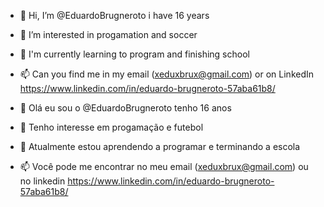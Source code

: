 - 👋 Hi, I’m @EduardoBrugneroto i have 16 years 
- 👀 I’m interested in progamation and soccer
- 🌱 I'm currently learning to program and finishing school
- 📫 Can you find me in my email (xeduxbrux@gmail.com) or on LinkedIn https://www.linkedin.com/in/eduardo-brugneroto-57aba61b8/


- 👋 Olá eu sou o @EduardoBrugneroto tenho 16 anos
- 👀 Tenho interesse em progamação e futebol
- 🌱 Atualmente estou aprendendo a programar e terminando a escola
- 📫 Você pode me encontrar no meu email (xeduxbrux@gmail.com) ou no linkedin https://www.linkedin.com/in/eduardo-brugneroto-57aba61b8/
